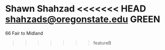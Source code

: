Shawn Shahzad
<<<<<<< HEAD
shahzads@oregonstate.edu
GREEN
=======
66
Fair to Midland
>>>>>>> featureB
